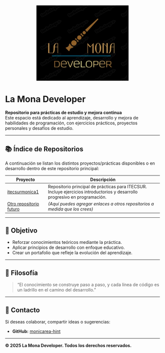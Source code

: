 <p align="center">
  <img src="lamona_varita_negro.jpg" alt="La Mona Developer Logo" width="300"/>
</p>

# La Mona Developer

**Repositorio para prácticas de estudio y mejora continua**  
Este espacio está dedicado al aprendizaje, desarrollo y mejora de habilidades de programación, con ejercicios prácticos, proyectos personales y desafíos de estudio.

---

## 📚 Índice de Repositorios

A continuación se listan los distintos proyectos/prácticas disponibles o en desarrollo dentro de este repositorio principal:

| Proyecto | Descripción |
|----------|-------------|
| [itecsurmonica1](https://github.com/monicarea-hint/itecsurmonica1) | Repositorio principal de prácticas para ITECSUR. Incluye ejercicios introductorios y desarrollo progresivo en programación. |
| [Otro repositorio futuro](#) | *(Aquí puedes agregar enlaces a otros repositorios a medida que los crees)* |

---

## 🔧 Objetivo

- Reforzar conocimientos teóricos mediante la práctica.
- Aplicar principios de desarrollo con enfoque educativo.
- Crear un portafolio que refleje la evolución del aprendizaje.

---

## 🧠 Filosofía

> “El conocimiento se construye paso a paso, y cada línea de código es un ladrillo en el camino del desarrollo.”

---

## 📩 Contacto

Si deseas colaborar, compartir ideas o sugerencias:
- **GitHub:** [monicarea-hint](https://github.com/monicarea-hint)

---

**© 2025 La Mona Developer. Todos los derechos reservados.**
